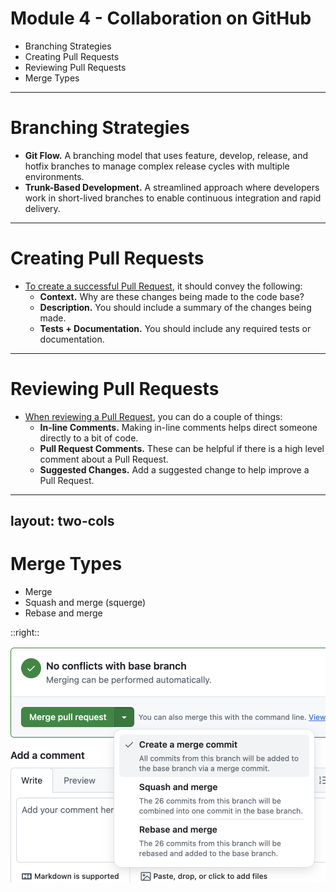 # Module 4 - Collaboration on GitHub

* Branching Strategies
* Creating Pull Requests
* Reviewing Pull Requests
* Merge Types

---

# Branching Strategies

* **Git Flow.** A branching model that uses feature, develop, release, and hotfix branches to manage complex release cycles with multiple environments.
* **Trunk-Based Development.** A streamlined approach where developers work in short-lived branches to enable continuous integration and rapid delivery.

---

# Creating Pull Requests

* [To create a successful Pull Request](https://docs.github.com/en/pull-requests/collaborating-with-pull-requests/proposing-changes-to-your-work-with-pull-requests/creating-a-pull-request), it should convey the following:
  * **Context.** Why are these changes being made to the code base?
  * **Description.** You should include a summary of the changes being made.
  * **Tests + Documentation.** You should include any required tests or documentation.

---

# Reviewing Pull Requests

* [When reviewing a Pull Request](https://docs.github.com/en/pull-requests/collaborating-with-pull-requests/reviewing-changes-in-pull-requests/reviewing-proposed-changes-in-a-pull-request), you can do a couple of things:
  * **In-line Comments.** Making in-line comments helps direct someone directly to a bit of code.
  * **Pull Request Comments.** These can be helpful if there is a high level comment about a Pull Request.
  * **Suggested Changes.** Add a suggested change to help improve a Pull Request.

---
layout: two-cols
---

# Merge Types

* Merge
* Squash and merge (squerge)
* Rebase and merge

::right::

<div class="flex justify-center items-center h-full">
  <img src="./images/github-merge-types.png" />
</div>

